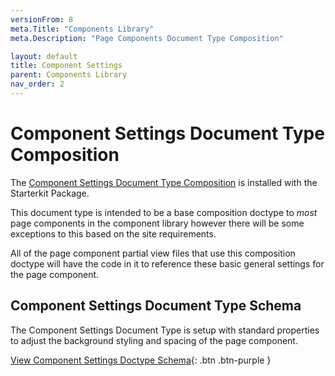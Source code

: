 ```yaml
---
versionFrom: 8
meta.Title: "Components Library"
meta.Description: "Page Components Document Type Composition"

layout: default
title: Component Settings
parent: Components Library
nav_order: 2
---
```


# Component Settings Document Type Composition

The [Component Settings Document Type Composition](/MyUmbDocs/Starterkit-Package/Doctype-Comp-Settings-Schema.html) is installed with the Starterkit Package.

This document type is intended to be a base composition doctype to *most* page components in the component library however there will be some exceptions to this based on the site requirements. 

All of the page component partial view files that use this composition doctype will have the code in it to reference these basic general settings for the page component.

## Component Settings Document Type Schema

The Component Settings Document Type is setup with standard properties to adjust the background styling and spacing of the page component.

[View Component Settings Doctype Schema](/MyUmbDocs/Starterkit-Package/Doctype-Comp-Settings-Schema.html){: .btn .btn-purple }